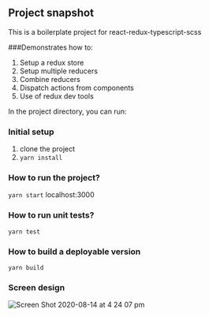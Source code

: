 ## Project snapshot

This is a boilerplate project for react-redux-typescript-scss

###Demonstrates how to:

1. Setup a redux store
2. Setup multiple reducers
3. Combine reducers
4. Dispatch actions from components
5. Use of redux dev tools

In the project directory, you can run:

### Initial setup

1. clone the project
2. `yarn install`

### How to run the project?

`yarn start`
localhost:3000

### How to run unit tests?

`yarn test`

### How to build a deployable version

`yarn build`

### Screen design

![Screen Shot 2020-08-14 at 4 24 07 pm](https://user-images.githubusercontent.com/16533491/90219998-ab3bf180-de4a-11ea-9bda-462abe745d11.png)

